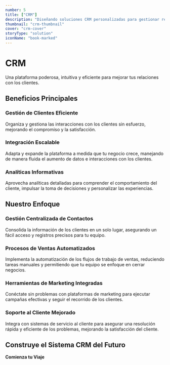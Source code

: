 ```yaml
---
number: 5
title: ["CRM"]
description: "Diseñando soluciones CRM personalizadas para gestionar relaciones con clientes, mejorar el servicio y aumentar las ventas."
thumbnail: "crm-thumbnail"
cover: "crm-cover"
storyType: "solution"
iconName: "book-marked"
---
```


# CRM

Una plataforma poderosa, intuitiva y eficiente para mejorar tus relaciones con los clientes.

## Beneficios Principales

### Gestión de Clientes Eficiente

Organiza y gestiona las interacciones con los clientes sin esfuerzo, mejorando el compromiso y la satisfacción.

### Integración Escalable

Adapta y expande la plataforma a medida que tu negocio crece, manejando de manera fluida el aumento de datos e interacciones con los clientes.

### Analíticas Informativas

Aprovecha analíticas detalladas para comprender el comportamiento del cliente, impulsar la toma de decisiones y personalizar las experiencias.

## Nuestro Enfoque

### Gestión Centralizada de Contactos

Consolida la información de los clientes en un solo lugar, asegurando un fácil acceso y registros precisos para tu equipo.

### Procesos de Ventas Automatizados

Implementa la automatización de los flujos de trabajo de ventas, reduciendo tareas manuales y permitiendo que tu equipo se enfoque en cerrar negocios.

### Herramientas de Marketing Integradas

Conéctate sin problemas con plataformas de marketing para ejecutar campañas efectivas y seguir el recorrido de los clientes.

### Soporte al Cliente Mejorado

Integra con sistemas de servicio al cliente para asegurar una resolución rápida y eficiente de los problemas, mejorando la satisfacción del cliente.

## Construye el Sistema CRM del Futuro

**Comienza tu Viaje**
